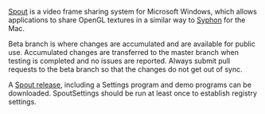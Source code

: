 [Spout](https://spout.zeal.co/) is a video frame sharing system for Microsoft Windows, which allows applications to share OpenGL textures in a similar way to [Syphon](https://github.com/Syphon) for the Mac.

Beta branch is where changes are accumulated and are available for public use. Accumulated changes are transferred to the master branch when testing is completed and no issues are reported. Always submit pull requests to the beta branch so that the changes do not get out of sync. 

A [Spout release](https://github.com/leadedge/Spout2/releases), including a Settings program and demo programs can be downloaded. SpoutSettings should be run at least once to establish registry settings.

